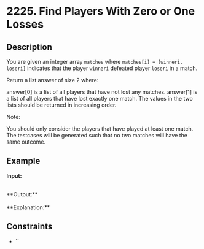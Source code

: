 # 2225. Find Players With Zero or One Losses

## Description

You are given an integer array `matches` where `matches[i] = [winneri, loseri]` indicates that the player `winneri` defeated player `loseri` in a match.

Return a list answer of size 2 where:

answer[0] is a list of all players that have not lost any matches.
answer[1] is a list of all players that have lost exactly one match.
The values in the two lists should be returned in increasing order.

Note:

You should only consider the players that have played at least one match.
The testcases will be generated such that no two matches will have the same outcome.

## Example

**Input:**  

<br>
**Output:**
<br>

<br>
**Explanation:**
<br>


## Constraints

- `` 
